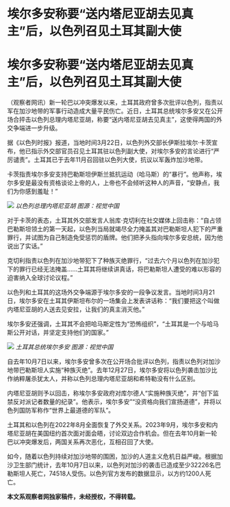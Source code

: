 # 埃尔多安称要“送内塔尼亚胡去见真主”后，以色列召见土耳其副大使

# 埃尔多安称要“送内塔尼亚胡去见真主”后，以色列召见土耳其副大使

（观察者网讯）新一轮巴以冲突爆发以来，土耳其政府曾多次批评以色列，指责以军在加沙地带的军事行动造成大量平民伤亡。近日，土耳其总统埃尔多安又在公开场合抨击以色列总理内塔尼亚胡，称要“送内塔尼亚胡去见真主”，这使得两国的外交争端进一步升级。

据《以色列时报》报道，当地时间3月22日，以色列外交部长伊斯拉埃尔·卡茨宣布，他已指示外交部官员召见土耳其驻以色列副大使，对埃尔多安的言论进行“严厉谴责”。土耳其已于去年11月召回驻以色列大使，抗议以军轰炸加沙地带。

卡茨指责埃尔多安支持巴勒斯坦伊斯兰抵抗运动（哈马斯）的“暴行”。他声称，埃尔多安是最没有资格谈论上帝的人，上帝也不会倾听这种人的声音，“安静点，我们为你感到羞耻！”

![](https://inews.gtimg.com/om_bt/ODKHLlDPGjLQqMZkxz9EXWHUA1QK7AUP61YE4GeUllUSgAA/1000)
_以色列总理内塔尼亚胡 图源：视觉中国_

对于卡茨的表态，土耳其外交部发言人翁库·克切利在社交媒体上回击称：“自占领巴勒斯坦领土的第一天起，以色列当局就竭尽全力掩盖其对巴勒斯坦人犯下的严重罪行，并试图为自己制造免受惩罚的盾牌。他们把矛头指向埃尔多安总统，因为他说出了实话。”

克切利指责以色列在加沙地带犯下了种族灭绝罪行，“过去六个月以色列在加沙犯下的罪行已经无法掩盖……土耳其将继续讲真话，将巴勒斯坦人遭受的难以形容的迫害纳入全球讨论议程。”

以色列和土耳其的这场外交争端源于埃尔多安的一段争议发言。当地时间3月21日，埃尔多安在土耳其伊斯坦布尔的一场集会上发表讲话称：“我们要把这个叫做内塔尼亚胡的人送去见安拉，让我们的真主消灭他。”

埃尔多安还强调，土耳其不会把哈马斯定性为“恐怖组织”，“土耳其是一个与哈马斯公开对话，并坚定支持他们的国家。”

![](https://inews.gtimg.com/om_bt/O6qHXcEjD0iLJCcebkMefsIaWzFG-u9JFrNEav9IWQoOkAA/1000)
_土耳其总统埃尔多安 图源：视觉中国_

自去年10月7日以来，埃尔多安曾多次在公开场合批评以色列，指责以色列对加沙地带巴勒斯坦人实施“种族灭绝”。去年12月27日，埃尔多安将以色列袭击加沙比作纳粹屠杀犹太人，并称以色列总理内塔尼亚胡和希特勒没有什么区别。

内塔尼亚胡则予以回击，称埃尔多安政府对库尔德人“实施种族灭绝”，并“创下监禁反对派记者数量的纪录”。他表示，埃尔多安”“没资格向我们宣扬道德”，并将以色列国防军称作“世界上最道德的军队”。

土耳其和以色列在2022年8月全面恢复了外交关系。2023年9月，埃尔多安和内塔尼亚胡在美国纽约首次面对面会晤，讨论双边合作机会。但在去年10月新一轮巴以冲突爆发后，两国关系再次恶化，互相召回了大使。

如今，随着以色列持续对加沙地带的围困，加沙的人道主义危机日益严峻。根据加沙卫生部门统计，去年10月7日以来，以色列对加沙的袭击已造成至少32226名巴勒斯坦人死亡，74518人受伤。以色列官方发布的数据显示，以方约1200人死亡。

**本文系观察者网独家稿件，未经授权，不得转载。**

